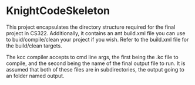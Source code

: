 # KnightCodeSkeleton

This project encapsulates the directory structure required for the final project in CS322. Additionally, it contains an ant build.xml file you can use to buid/compile/clean your project if you wish. Refer to the build.xml file for the build/clean targets.

The kcc compiler accepts to cmd line args, the first being the .kc file to compile, and the second being the name of the final output file to run.
It is assumed that both of these files are in subdirectories, the output going to an folder named output.

